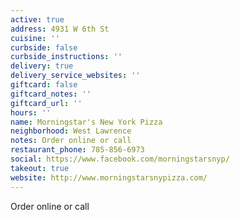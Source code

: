 ```yaml
---
active: true
address: 4931 W 6th St
cuisine: ''
curbside: false
curbside_instructions: ''
delivery: true
delivery_service_websites: ''
giftcard: false
giftcard_notes: ''
giftcard_url: ''
hours: ''
name: Morningstar's New York Pizza
neighborhood: West Lawrence
notes: Order online or call
restaurant_phone: 785-856-6973
social: https://www.facebook.com/morningstarsnyp/
takeout: true
website: http://www.morningstarsnypizza.com/
---
```


Order online or call
